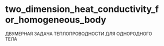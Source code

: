 # two_dimension_heat_conductivity_for_homogeneous_body
ДВУМЕРНАЯ ЗАДАЧА ТЕПЛОПРОВОДНОСТИ ДЛЯ ОДНОРОДНОГО ТЕЛА
